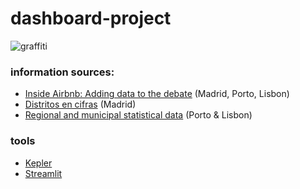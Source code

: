 # dashboard-project

![graffiti](images/graffiti.png)


### information sources:
- [Inside Airbnb: Adding data to the debate](http://insideairbnb.com/get-the-data/) (Madrid, Porto, Lisbon)
- [Distritos en cifras](https://www.madrid.es/portales/munimadrid/es/Inicio/El-Ayuntamiento/Estadistica/Distritos-en-cifras/Distritos-en-cifras-Informacion-de-Distritos-/?vgnextfmt=default&vgnextoid=74b33ece5284c310VgnVCM1000000b205a0aRCRD&vgnextchannel=27002d05cb71b310VgnVCM1000000b205a0aRCRD) (Madrid)
- [Regional and municipal statistical data](https://www.ine.pt/xportal/xmain?xpid=INE&xpgid=ine_doc_municipios&xlang=en) (Porto & Lisbon)

### tools
- [Kepler](https://kepler.gl/)
- [Streamlit](https://docs.streamlit.io/)